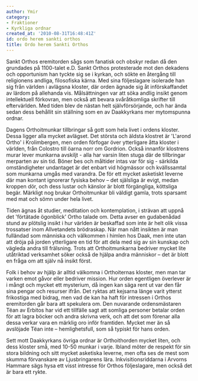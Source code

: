 ```yaml
---
author: Ymir
category:
- Fraktioner
- Kyrkliga ordnar
created_at: '2010-08-31T16:48:41Z'
id: ordo herem sankti orthos
title: Ordo herem Sankti Orthos
---
```

Sankt Orthos eremitorden sågs som fanatisk och obskyr redan då den grundades på 1100-talet e.D. Sankt Orthos protesterade mot den dekadens och opportunism han tyckte sig se i kyrkan, och sökte en återgång till religionens andliga, filosofiska kärna. Med sina följeslagare isolerade han sig från världen i avlägsna kloster, där orden ägnade sig åt införskaffandet av lärdom på allehanda vis. Målsättningen var att söka andlig insikt genom intellektuell förkovran, men också att bevara svåråtkomliga skrifter till eftervärlden. Med tiden blev de nästan helt självförsörjande, och har ända sedan dess behållit sin ställning som en av Daakkyrkans mer mytomspunna ordnar.

Dagens Orthoitmunkar tillbringar så gott som hela livet i ordens kloster. Dessa ligger alla mycket avlägset. Det största och äldsta klostret är 'L'arond Ortho' i Krolimbergen, men orden förfogar över ytterligare åtta kloster i världen, från Colostro till öarna norr om Gordrion. Också innanför klostrens murar lever munkarna avskiljt - alla har varsin liten stuga där de tillbringar merparten av sin tid. Böner bes och måltider intas var för sig - särkilda omständigheter undantaget är det enbart vid högmässor och kvällssamtal som munkarna umgås med varandra. De för ett mycket asketiskt leverne där man kontant ignorerar fysiska behov – det själsliga är evigt, medan kroppen dör, och dess lustar och känslor är blott förgängliga, köttsliga begär. Märkligt nog brukar Orthoitmunkar bli väldigt gamla, trots sparsamt med mat och sömn under hela livet.

Tiden ägnas åt studier, meditation och kontemplation, i strävan att uppnå det 'förtätade ögonblick' Ortho talade om. Detta avser en gudabenådad stund av plötslig insikt i hur världen är beskaffad som inte är helt olik vissa trossatser inom Allvetandets brödraskap. När man nått insikten är man fulländad som människa och välkommen i himlen hos Daak, men inte utan att dröja på jorden ytterligare en tid för att dela med sig av sin kunskap och vägleda andra till frälsning. Trots att Orthoitmunkarna bedriver mycket lite utåtriktad verksamhet söker också de hjälpa andra människor – det är blott en fråga om att själv nå insikt först.

Folk i behov av hjälp är alltid välkomna i Orthoiternas kloster, men man tar varken emot gåvor eller bedriver mission. Hur orden egentligen överlever är i mångt och mycket ett mysterium, då ingen kan säga rent ut var den får sina pengar och resurser ifrån. Det ryktas att kejsarna länge varit ytterst frikostiga med bidrag, men vad de kan ha haft för intressen i Orthos eremitorden går bara att spekulera om. Den nuvarande ordensmästaren Tëan av Erbitos har vid ett tillfälle sagt att somliga personer betalar orden för att lagra böcker och andra skrivna verk, och att det som förenar alla dessa verkar vara en märklig oro inför framtiden. Mycket mer än så avslöjade Tëan inte – hemlighetsfull, som så typiskt för hans orden.

Sett mott Daakkyrkans övriga ordnar är Orthoithorden mycket liten, och dess kloster små, med 10-50 munkar i varje. Ibland möter de respekt för sin stora bildning och sitt mycket asketiska leverne, men ofta ses de mest som skumma förvanskare av Ljusbringarens lära. Inkvisitionsriddarna i Arvorns Hammare sägs hysa ett visst intresse för Orthos följeslagare, men också det är bara ett rykte.